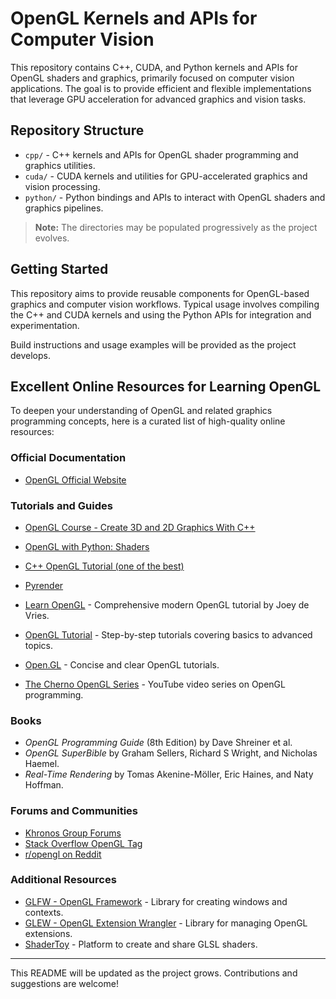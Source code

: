 # OpenGL Kernels and APIs for Computer Vision

This repository contains C++, CUDA, and Python kernels and APIs for OpenGL shaders and graphics, primarily focused on computer vision applications. The goal is to provide efficient and flexible implementations that leverage GPU acceleration for advanced graphics and vision tasks.

## Repository Structure

- `cpp/` - C++ kernels and APIs for OpenGL shader programming and graphics utilities.
- `cuda/` - CUDA kernels and utilities for GPU-accelerated graphics and vision processing.
- `python/` - Python bindings and APIs to interact with OpenGL shaders and graphics pipelines.

> **Note:** The directories may be populated progressively as the project evolves.

## Getting Started

This repository aims to provide reusable components for OpenGL-based graphics and computer vision workflows. Typical usage involves compiling the C++ and CUDA kernels and using the Python APIs for integration and experimentation.

Build instructions and usage examples will be provided as the project develops.

## Excellent Online Resources for Learning OpenGL

To deepen your understanding of OpenGL and related graphics programming concepts, here is a curated list of high-quality online resources:

### Official Documentation

- [OpenGL Official Website](https://www.opengl.org/)    

### Tutorials and Guides

- [OpenGL Course - Create 3D and 2D Graphics With C++](https://www.youtube.com/watch?v=45MIykWJ-C4)
- [OpenGL with Python: Shaders](https://www.youtube.com/watch?v=m24GU9ddWBY)
- [C++ OpenGL Tutorial (one of the best)](https://www.youtube.com/playlist?list=PLysLvOneEETPlOI_PI4mJnocqIpr2cSHS)
- [Pyrender](https://github.com/mmatl/pyrender)
- [Learn OpenGL](https://learnopengl.com/) - Comprehensive modern OpenGL tutorial by Joey de Vries.

- [OpenGL Tutorial](http://www.opengl-tutorial.org/) - Step-by-step tutorials covering basics to advanced topics.
- [Open.GL](https://open.gl/) - Concise and clear OpenGL tutorials.
- [The Cherno OpenGL Series](https://www.youtube.com/playlist?list=PLlrATfBNZ98dC-V-N3m0Go4deliWHPFwT) - YouTube video series on OpenGL programming.

### Books

- *OpenGL Programming Guide* (8th Edition) by Dave Shreiner et al.
- *OpenGL SuperBible* by Graham Sellers, Richard S Wright, and Nicholas Haemel.
- *Real-Time Rendering* by Tomas Akenine-Möller, Eric Haines, and Naty Hoffman.

### Forums and Communities

- [Khronos Group Forums](https://community.khronos.org/)
- [Stack Overflow OpenGL Tag](https://stackoverflow.com/questions/tagged/opengl)
- [r/opengl on Reddit](https://www.reddit.com/r/opengl/)

### Additional Resources

- [GLFW - OpenGL Framework](https://www.glfw.org/) - Library for creating windows and contexts.
- [GLEW - OpenGL Extension Wrangler](http://glew.sourceforge.net/) - Library for managing OpenGL extensions.
- [ShaderToy](https://www.shadertoy.com/) - Platform to create and share GLSL shaders.

---

This README will be updated as the project grows. Contributions and suggestions are welcome!
